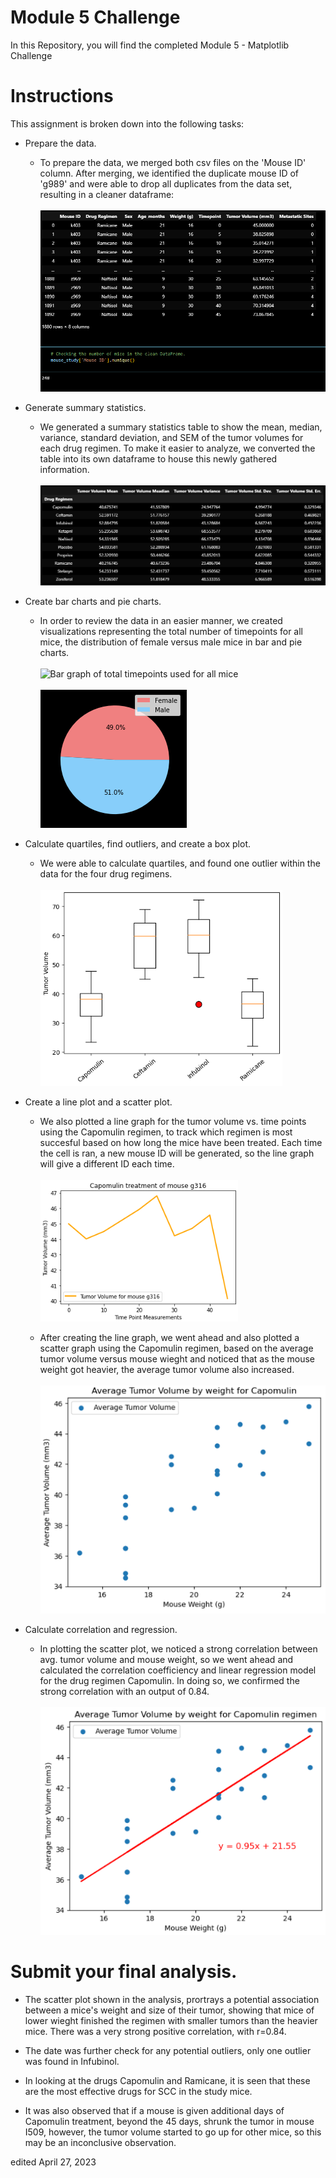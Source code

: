 # Module 5 Challenge
In this Repository, you will find the completed Module 5 - Matplotlib Challenge 

# Instructions
This assignment is broken down into the following tasks:

* Prepare the data.
    * To prepare the data, we merged both csv files on the 'Mouse ID' column. After merging, we identified the duplicate mouse ID of 'g989' and were able to drop all duplicates from the data set, resulting in a cleaner dataframe:<br></br>
    ![Screenshot of cleaned up data.](./Resources/cleaned_mouse_df.PNG)

* Generate summary statistics.
    * We generated a summary statistics table to show the mean, median, variance, standard deviation, and SEM of the tumor volumes for each drug regimen. To make it easier to analyze, we converted the table into its own dataframe to house this newly gathered information. <br></br>
    ![Summary Statistics Dataframe](./Resources/summary_statistic_df.PNG)

* Create bar charts and pie charts.
    * In order to review the data in an easier manner, we created visualizations representing the total number of timepoints for all mice, the distribution of female versus male mice in bar and pie charts. <br></br>
    ![Bar graph of total timepoints used for all mice](/Matplotlib-Challenge/Resources/timepoints_bargraph.PNG) <br></br>
    ![Pie graph of sex distribution of mice](./Resources/sex_distribution_piegraph.PNG)

* Calculate quartiles, find outliers, and create a box plot.
    * We were able to calculate quartiles, and found one outlier within the data for the four drug regimens. <br></br>
    ![Box plot showing outliers in drug regimens](./Resources/boxplot_outliers.PNG)

* Create a line plot and a scatter plot.
    * We also plotted a line graph for the tumor volume vs. time points using the Capomulin regimen, to track which regimen is most succesful based on how long the mice have been treated. Each time the cell is ran, a new mouse ID will be generated, so the line graph will give a different ID each time.<br></br>
    ![Line graph of tumor volume versus time point](./Resources/linegraph_vlmvtp.PNG)

    * After creating the line graph, we went ahead and also plotted a scatter graph using the Capomulin regimen, based on the average tumor volume versus mouse wieght and noticed that as the mouse weight got heavier, the average tumor volume also increased. <br></br>
    ![Scatter plot of avg tumor volume vs. mouse weight](./Resources/scatterplot_tmrvlvmweight.PNG)

* Calculate correlation and regression.
    * In plotting the scatter plot, we noticed a strong correlation between avg. tumor volume and mouse weight, so we went ahead and calculated the correlation coefficiency and linear regression model for the drug regimen Capomulin. In doing so, we confirmed the strong correlation with an output of 0.84. <br></br>
    ![Correlation and Linear Regression model](./Resources/correlation_lrm.PNG)

# Submit your final analysis.

* The scatter plot shown in the analysis, prortrays a potential association between a mice's weight and size of their tumor, showing that mice of lower wieght finished the regimen with smaller tumors than the heavier mice. There was a very strong positive correlation, with r=0.84.

* The date was further check for any potential outliers, only one outlier was found in Infubinol.

* In looking at the drugs Capomulin and Ramicane, it is seen that these are the most effective drugs for SCC in the study mice.

* It was also observed that if a mouse is given additional days of Capomulin treatment, beyond the 45 days, shrunk the tumor in mouse I509, however, the tumor volume started to go up for other mice, so this may be an inconclusive observation.

edited April 27, 2023


